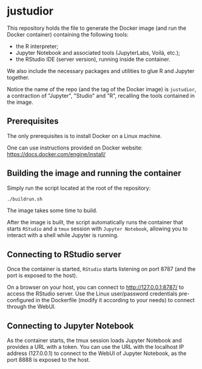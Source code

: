 # justudior

This repository holds the file to generate the Docker image (and run the
Docker container) containing the following tools:

- the R interpreter;
- Jupyter Notebook and associated tools (JupyterLabs, Voilà, etc.);
- the RStudio IDE (server version), running inside the container.

We also include the necessary packages and utilities to glue R and Jupyter
together.

Notice the name of the repo (and the tag of the Docker image) is `justudior`,
a contraction of "Jupyter", "Studio" and "R", recalling the tools contained in
the image.

## Prerequisites

The only prerequisites is to install Docker on a Linux machine.

One can use instructions provided on Docker website: https://docs.docker.com/engine/install/

## Building the image and running the container

Simply run the script located at the root of the repository:

```bash
./buildrun.sh
```

The image takes some time to build.

After the image is built, the script automatically runs the container that
starts `RStudio` and a `tmux` session with `Jupyter Notebook`, allowing you to
interact with a shell while Jupyter is running.

## Connecting to RStudio server

Once the container is started, `RStudio` starts listening on port 8787 (and the
port is exposed to the host).

On a browser on your host, you can connect to http://127.0.0.1:8787/ to access
the RStudio server.
Use the Linux user/password credentials pre-configured in the Dockerfile
(modify it according to your needs) to connect through the WebUI.

## Connecting to Jupyter Notebook

As the container starts, the tmux session loads Jupyter Notebook and provides
a URL with a token.
You can use the URL with the localhost IP address (127.0.0.1) to connect to
the WebUI of Jupyter Notebook, as the port 8888 is exposed to the host.
